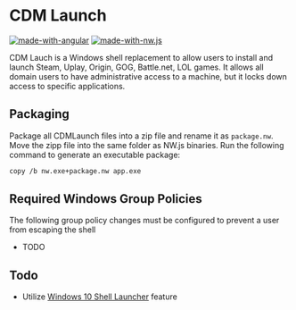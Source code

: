 # CDM Launch

[![made-with-angular](https://img.shields.io/badge/Made%20with-Angular-blue.svg)](https://angular.io/) [![made-with-nw.js](https://img.shields.io/badge/Made%20with-NW.js-blue.svg)](https://www.python.org/)

CDM Lauch is a Windows shell replacement to allow users to install and launch Steam, Uplay, Origin, GOG, Battle.net, LOL games. It allows all domain users to have administrative access to a machine, but it locks down access to specific applications. 

## Packaging

Package all CDMLaunch files into a zip file and rename it as `package.nw`. Move the zipp file into the same folder as NW.js binaries. Run the following command to generate an executable package:
```sh
copy /b nw.exe+package.nw app.exe
```

## Required Windows Group Policies
The following group policy changes must be configured to prevent a user from escaping the shell
- TODO

## Todo
 - Utilize [Windows 10 Shell Launcher](https://docs.microsoft.com/en-us/windows-hardware/customize/enterprise/shell-launcher) feature